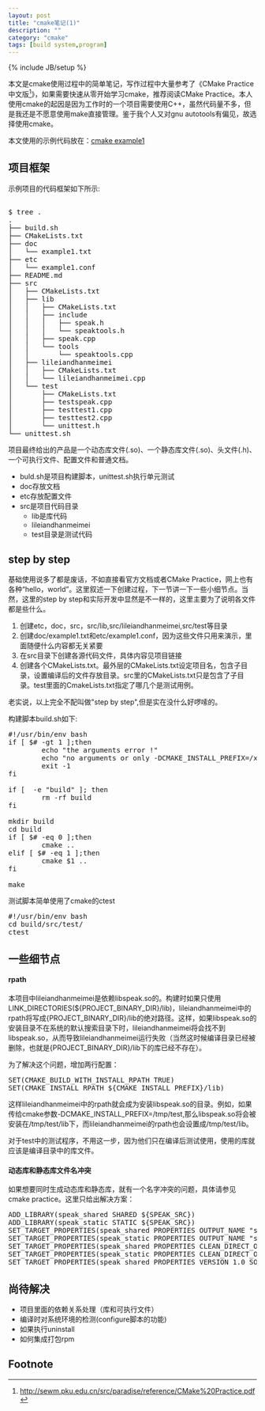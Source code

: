 ```yaml
---
layout: post
title: "cmake笔记(1)"
description: ""
category: "cmake"
tags: [build system,program]
---
```

{% include JB/setup %}

本文是cmake使用过程中的简单笔记，写作过程中大量参考了《CMake Practice中文版[^1]》，如果需要快速从零开始学习cmake，推荐阅读CMake Practice。本人使用cmake的起因是因为工作时的一个项目需要使用C++，虽然代码量不多，但是我还是不愿意使用make直接管理。鉴于我个人又对gnu autotools有偏见，故选择使用cmake。

本文使用的示例代码放在：[cmake example1](https://github.com/fengya90/fsrc1/tree/master/cmake_example1)

[^1]: <http://sewm.pku.edu.cn/src/paradise/reference/CMake%20Practice.pdf>


## 项目框架

示例项目的代码框架如下所示:

<pre class="prettyprint">

$ tree .
.
├── build.sh
├── CMakeLists.txt
├── doc
│   └── example1.txt
├── etc
│   └── example1.conf
├── README.md
├── src
│   ├── CMakeLists.txt
│   ├── lib
│   │   ├── CMakeLists.txt
│   │   ├── include
│   │   │   ├── speak.h
│   │   │   └── speaktools.h
│   │   ├── speak.cpp
│   │   └── tools
│   │       └── speaktools.cpp
│   ├── lileiandhanmeimei
│   │   ├── CMakeLists.txt
│   │   └── lileiandhanmeimei.cpp
│   └── test
│       ├── CMakeLists.txt
│       ├── testspeak.cpp
│       ├── testtest1.cpp
│       ├── testtest2.cpp
│       └── unittest.h
└── unittest.sh
</pre>


项目最终给出的产品是一个动态库文件(.so)、一个静态库文件(.so)、头文件(.h)、一个可执行文件、配置文件和普通文档。

* buld.sh是项目构建脚本，unittest.sh执行单元测试
* doc存放文档
* etc存放配置文件
* src是项目代码目录
	* lib是库代码
	* lileiandhanmeimei
	* test目录是测试代码

## step by step

基础使用说多了都是废话，不如直接看官方文档或者CMake Practice，网上也有各种“hello，world”。这里叙述一下创建过程，下一节讲一下一些小细节点。当然，这里的step by step和实际开发中显然是不一样的，这里主要为了说明各文件都是些什么。


1. 创建etc，doc，src，src/lib,src/lileiandhanmeimei,src/test等目录
2. 创建doc/example1.txt和etc/example1.conf，因为这些文件只用来演示，里面随便什么内容都无关紧要
3. 在src目录下创建各源代码文件，具体内容见项目链接
4. 创建各个CMakeLists.txt。最外层的CMakeLists.txt设定项目名，包含子目录，设置编译后的文件存放目录。src里的CMakeLists.txt只是包含了子目录。test里面的CmakeLists.txt指定了哪几个是测试用例。


老实说，以上完全不配叫做"step by step",但是实在没什么好啰嗦的。

构建脚本build.sh如下:

<pre class="prettyprint">
#!/usr/bin/env bash
if [ $# -gt 1 ];then
        echo "the arguments error !"
        echo "no arguments or only -DCMAKE_INSTALL_PREFIX=/xxx/xxx"
        exit -1
fi

if [  -e "build" ]; then
        rm -rf build
fi

mkdir build
cd build
if [ $# -eq 0 ];then
        cmake ..
elif [ $# -eq 1 ];then
        cmake $1 ..
fi

make
</pre>

测试脚本简单使用了cmake的ctest

<pre class="prettyprint">
#!/usr/bin/env bash
cd build/src/test/
ctest
</pre>



## 一些细节点

#### rpath

本项目中lileiandhanmeimei是依赖libspeak.so的。构建时如果只使用LINK_DIRECTORIES(${PROJECT_BINARY_DIR}/lib)，lileiandhanmeimei中的rpath将写成{PROJECT_BINARY_DIR}/lib的绝对路径。这样，如果libspeak.so的安装目录不在系统的默认搜索目录下时，lileiandhanmeimei将会找不到libspeak.so，从而导致lileiandhanmeimei运行失败（当然这时候编译目录已经被删除，也就是{PROJECT_BINARY_DIR}/lib下的库已经不存在）。

为了解决这个问题，增加两行配置：

<pre class="prettyprint">
SET(CMAKE_BUILD_WITH_INSTALL_RPATH TRUE)
SET(CMAKE_INSTALL_RPATH ${CMAKE_INSTALL_PREFIX}/lib)
</pre>

这样lileiandhanmeimei中的rpath就会成为安装libspeak.so的目录。例如，如果传给cmake参数-DCMAKE_INSTALL_PREFIX=/tmp/test,那么libspeak.so将会被安装在/tmp/test/lib下，而lileiandhanmeimei的rpath也会设置成/tmp/test/lib。

对于test中的测试程序，不用这一步，因为他们只在编译后测试使用，使用的库就应该是编译目录中的库文件。

#### 动态库和静态库文件名冲突

如果想要同时生成动态库和静态库，就有一个名字冲突的问题，具体请参见cmake practice。这里只给出解决方案：

<pre class="prettyprint">
ADD_LIBRARY(speak_shared SHARED ${SPEAK_SRC})
ADD_LIBRARY(speak_static STATIC ${SPEAK_SRC})
SET_TARGET_PROPERTIES(speak_shared PROPERTIES OUTPUT_NAME "speak")
SET_TARGET_PROPERTIES(speak_static PROPERTIES OUTPUT_NAME "speak")
SET_TARGET_PROPERTIES(speak_shared PROPERTIES CLEAN_DIRECT_OUTPUT 1)
SET_TARGET_PROPERTIES(speak_static PROPERTIES CLEAN_DIRECT_OUTPUT 1)
SET_TARGET_PROPERTIES(speak_shared PROPERTIES VERSION 1.0 SOVERSION 1.0)
</pre>


## 尚待解决

* 项目里面的依赖关系处理（库和可执行文件）
* 编译时对系统环境的检测(configure脚本的功能)
* 如果执行uninstall
* 如何集成打包rpm

## Footnote





